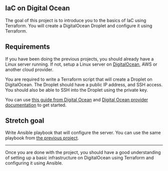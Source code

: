 ## IaC on Digital Ocean


The goal of this project is to introduce you to the basics of IaC using Terraform. You will create a DigitalOcean Droplet and configure it using Terraform.

## Requirements

If you have been doing the previous projects, you should already have a Linux server running. If not, setup a Linux server on [DigitalOcean](https://m.do.co/c/b29aa8845df8), AWS or another cloud provider.

You are required to write a Terraform script that will create a Droplet on DigitalOcean. The Droplet should have a public IP address, and SSH access. You should also be able to SSH into the Droplet using the private key.

You can use [this guide from Digital Ocean](https://www.digitalocean.com/community/tutorials/how-to-use-terraform-with-digitalocean) and [Digital Ocean provider documentation](https://registry.terraform.io/providers/digitalocean/digitalocean/latest/docs) to get started.

## Stretch goal

Write Ansible playbook that will configure the server. You can use the same playbook from [the previous project](https://roadmap.sh/projects/configuration-management).

---

Once you are done with the project, you should have a good understanding of setting up a basic infrastructure on DigitalOcean using Terraform and configuring it using Ansible.
